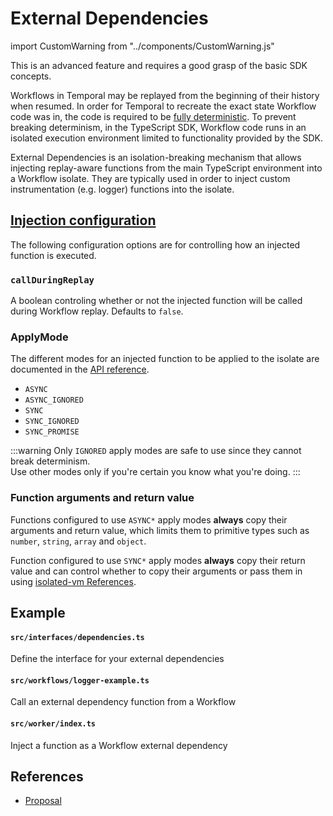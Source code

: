 # External Dependencies

import CustomWarning from "../components/CustomWarning.js"

<CustomWarning title="Advanced feature" color="var(--ifm-color-info)">

This is an advanced feature and requires a good grasp of the basic SDK concepts.

</CustomWarning>

Workflows in Temporal may be replayed from the beginning of their history when resumed.
In order for Temporal to recreate the exact state Workflow code was in, the code is required to be [fully deterministic](/docs/typescript/determinism).
To prevent breaking determinism, in the TypeScript SDK, Workflow code runs in an isolated execution environment limited to functionality provided by the SDK.

External Dependencies is an isolation-breaking mechanism that allows injecting replay-aware functions from the main TypeScript environment into a Workflow isolate.
They are typically used in order to inject custom instrumentation (e.g. logger) functions into the isolate.

## [Injection configuration](https://nodejs.temporal.io/api/namespaces/worker#injecteddependencyfunction)

The following configuration options are for controlling how an injected function is executed.

### `callDuringReplay`

A boolean controling whether or not the injected function will be called during Workflow replay. Defaults to `false`.

### ApplyMode

The different modes for an injected function to be applied to the isolate are documented in the [API reference](https://nodejs.temporal.io/api/enums/worker.applymode).

- `ASYNC`
- `ASYNC_IGNORED`
- `SYNC`
- `SYNC_IGNORED`
- `SYNC_PROMISE`

:::warning
Only `IGNORED` apply modes are safe to use since they cannot break determinism.<br/>
Use other modes only if you're certain you know what you're doing.
:::

### Function arguments and return value

Functions configured to use `ASYNC*` apply modes **always** copy their arguments and return value, which limits them to primitive types such as `number`, `string`, `array` and `object`.

Function configured to use `SYNC*` apply modes **always** copy their return value and can control whether to copy their arguments or pass them in using [isolated-vm References](https://github.com/laverdet/isolated-vm#transferoptions).

## Example

#### `src/interfaces/dependencies.ts`

Define the interface for your external dependencies

<!--SNIPSTART nodejs-external-dependencies-logger-interface {"enable_source_link": false}-->
<!--SNIPEND-->

#### `src/workflows/logger-example.ts`

Call an external dependency function from a Workflow

<!--SNIPSTART nodejs-external-dependencies-logger-workflow {"enable_source_link": false}-->
<!--SNIPEND-->

#### `src/worker/index.ts`

Inject a function as a Workflow external dependency

<!--SNIPSTART nodejs-external-dependencies-logger-worker {"enable_source_link": false}-->
<!--SNIPEND-->

## References

- [Proposal](https://github.com/temporalio/proposals/blob/master/node/logging-and-metrics-for-user-code.md)
